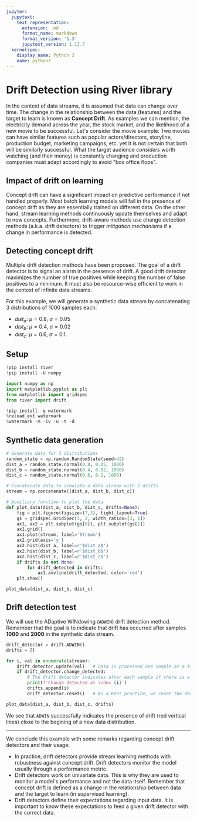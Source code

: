 ```yaml
---
jupyter:
  jupytext:
    text_representation:
      extension: .md
      format_name: markdown
      format_version: '1.3'
      jupytext_version: 1.13.7
  kernelspec:
    display_name: Python 3
    name: python3
---
```


<!-- #region id="pTcAwdDJWtSO" -->
# Drift Detection using River library
<!-- #endregion -->

<!-- #region pycharm={"name": "#%% md\n"} id="J8jA0rSdIH9-" -->
In the context of data streams, it is assumed that data can change over time. The change in the relationship between the data (features) and the target to learn is known as **Concept Drift**. As examples we can mention, the electricity demand across the year, the stock market, and the likelihood of a new movie to be successful. Let's consider the movie example: Two movies can have similar features such as popular actors/directors, storyline, production budget, marketing campaigns, etc. yet it is not certain that both will be similarly successful. What the target audience *considers* worth watching (and their money) is constantly changing and production companies must adapt accordingly to avoid "box office flops".

## Impact of drift on learning

Concept drift can have a significant impact on predictive performance if not handled properly. Most batch learning models will fail in the presence of concept drift as they are essentially trained on different data. On the other hand, stream learning methods continuously update themselves and adapt to new concepts. Furthermore, drift-aware methods use change detection methods (a.k.a. drift detectors) to trigger *mitigation mechanisms* if a change in performance is detected.

## Detecting concept drift

Multiple drift detection methods have been proposed. The goal of a drift detector is to signal an alarm in the presence of drift. A good drift detector maximizes the number of true positives while keeping the number of false positives to a minimum. It must also be resource-wise efficient to work in the context of infinite data streams.

For this example, we will generate a synthetic data stream by concatenating 3 distributions of 1000 samples each:

- $dist_a$: $\mu=0.8$, $\sigma=0.05$
- $dist_b$: $\mu=0.4$, $\sigma=0.02$
- $dist_c$: $\mu=0.6$, $\sigma=0.1$.
<!-- #endregion -->

<!-- #region id="PasR1CuXJxNv" -->
## Setup
<!-- #endregion -->

```python id="It-vcW2kIjMr"
!pip install river
!pip install -U numpy
```

```python id="sw24c-Z0JpdE"
import numpy as np
import matplotlib.pyplot as plt
from matplotlib import gridspec
from river import drift
```

```python colab={"base_uri": "https://localhost:8080/"} id="anFBvNsfJ3_d" executionInfo={"status": "ok", "timestamp": 1627308690355, "user_tz": -330, "elapsed": 3514, "user": {"displayName": "Sparsh Agarwal", "photoUrl": "", "userId": "13037694610922482904"}} outputId="e5a3ed25-ec3b-4681-ba34-6c5bee6fcfaf"
!pip install -q watermark
%reload_ext watermark
%watermark -m -iv -u -t -d
```

<!-- #region id="9N2Uyi-fJzbA" -->
## Synthetic data generation
<!-- #endregion -->

```python jupyter={"outputs_hidden": false} pycharm={"name": "#%%\n"} id="wyb4HmcXIH-H" colab={"base_uri": "https://localhost:8080/", "height": 225} executionInfo={"status": "ok", "timestamp": 1630502344492, "user_tz": -330, "elapsed": 1508, "user": {"displayName": "Sparsh Agarwal", "photoUrl": "", "userId": "13037694610922482904"}} outputId="6fa3a69b-e218-4630-d985-6ce87cfcc613"
# Generate data for 3 distributions
random_state = np.random.RandomState(seed=42)
dist_a = random_state.normal(0.8, 0.05, 1000)
dist_b = random_state.normal(0.4, 0.02, 1000)
dist_c = random_state.normal(0.6, 0.1, 1000)

# Concatenate data to simulate a data stream with 2 drifts
stream = np.concatenate((dist_a, dist_b, dist_c))

# Auxiliary function to plot the data
def plot_data(dist_a, dist_b, dist_c, drifts=None):
    fig = plt.figure(figsize=(7,3), tight_layout=True)
    gs = gridspec.GridSpec(1, 2, width_ratios=[3, 1])
    ax1, ax2 = plt.subplot(gs[0]), plt.subplot(gs[1])
    ax1.grid()
    ax1.plot(stream, label='Stream')
    ax2.grid(axis='y')
    ax2.hist(dist_a, label=r'$dist_a$')
    ax2.hist(dist_b, label=r'$dist_b$')
    ax2.hist(dist_c, label=r'$dist_c$')
    if drifts is not None:
        for drift_detected in drifts:
            ax1.axvline(drift_detected, color='red')
    plt.show()

plot_data(dist_a, dist_b, dist_c)
```

<!-- #region pycharm={"name": "#%% md\n"} id="rgqOMx4-IH-L" -->
## Drift detection test

We will use the ADaptive WINdowing (`ADWIN`) drift detection method. Remember that the goal is to indicate that drift has occurred after samples **1000** and **2000** in the synthetic data stream.
<!-- #endregion -->

```python jupyter={"outputs_hidden": false} pycharm={"name": "#%%\n"} id="nx526ymrIH-M" colab={"base_uri": "https://localhost:8080/", "height": 259} executionInfo={"status": "ok", "timestamp": 1630502346064, "user_tz": -330, "elapsed": 1076, "user": {"displayName": "Sparsh Agarwal", "photoUrl": "", "userId": "13037694610922482904"}} outputId="1ecba743-5eea-4d14-d493-c2105aac5088"
drift_detector = drift.ADWIN()
drifts = []

for i, val in enumerate(stream):
    drift_detector.update(val)   # Data is processed one sample at a time
    if drift_detector.change_detected:
        # The drift detector indicates after each sample if there is a drift in the data
        print(f'Change detected at index {i}')
        drifts.append(i)
        drift_detector.reset()   # As a best practice, we reset the detector

plot_data(dist_a, dist_b, dist_c, drifts)
```

<!-- #region pycharm={"name": "#%% md\n"} id="MmIYq220IH-P" -->
We see that `ADWIN` successfully indicates the presence of drift (red vertical lines) close to the begining of a new data distribution.


---
We conclude this example with some remarks regarding concept drift detectors and their usage:

- In practice, drift detectors provide stream learning methods with robustness against concept drift. Drift detectors monitor the model usually through a performance metric.
- Drift detectors work on univariate data. This is why they are used to monitor a model's performance and not the data itself. Remember that concept drift is defined as a change in the relationship between data and the target to learn (in supervised learning).
- Drift detectors define their expectations regarding input data. It is important to know these expectations to feed a given drift detector with the correct data.

<!-- #endregion -->

